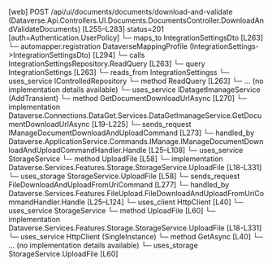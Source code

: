 [web] POST /api/ui/documents/documents/download-and-validate  (Dataverse.Api.Controllers.UI.Documents.DocumentsController.DownloadAndValidateDocuments)  [L255–L283] status=201 [auth=Authentication.UserPolicy]
  └─ maps_to IntegrationSettingsDto [L263]
    └─ automapper.registration DataverseMappingProfile (IntegrationSettings->IntegrationSettingsDto) [L294]
  └─ calls IntegrationSettingsRepository.ReadQuery [L263]
  └─ query IntegrationSettings [L263]
    └─ reads_from IntegrationSettingss
  └─ uses_service IControlledRepository<IntegrationSettings>
    └─ method ReadQuery [L263]
      └─ ... (no implementation details available)
  └─ uses_service IDatagetImanageService (AddTransient)
    └─ method GetDocumentDownloadUrlAsync [L270]
      └─ implementation Dataverse.Connections.DataGet.Services.DataGetImanageService.GetDocumentDownloadUrlAsync [L19-L225]
  └─ sends_request IManageDocumentDownloadAndUploadCommand [L273]
    └─ handled_by Dataverse.ApplicationService.Commands.IManage.IManageDocumentDownloadAndUploadCommandHandler.Handle [L25–L108]
      └─ uses_service StorageService
        └─ method UploadFile [L58]
          └─ implementation Dataverse.Services.Features.Storage.StorageService.UploadFile [L18-L331]
      └─ uses_storage StorageService.UploadFile [L58]
  └─ sends_request FileDownloadAndUploadFromUriCommand [L277]
    └─ handled_by Dataverse.Services.Features.FileUpload.FileDownloadAndUploadFromUriCommandHandler.Handle [L25–L124]
      └─ uses_client HttpClient [L40]
      └─ uses_service StorageService
        └─ method UploadFile [L60]
          └─ implementation Dataverse.Services.Features.Storage.StorageService.UploadFile [L18-L331]
      └─ uses_service HttpClient (SingleInstance)
        └─ method GetAsync [L40]
          └─ ... (no implementation details available)
      └─ uses_storage StorageService.UploadFile [L60]

